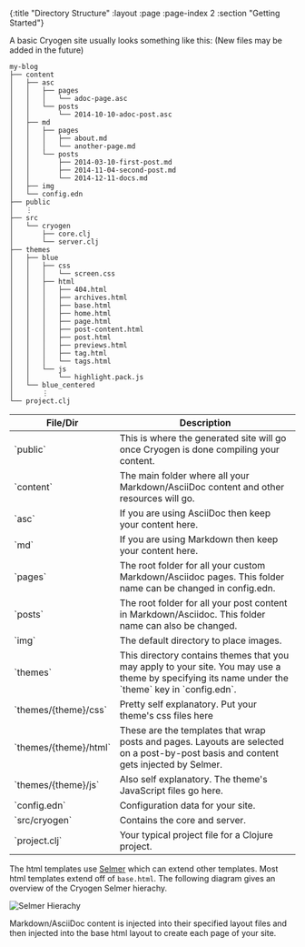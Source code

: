 {:title "Directory Structure"
 :layout :page
 :page-index 2
 :section "Getting Started"}
 
A basic Cryogen site usually looks something like this:
(New files may be added in the future)

```
my-blog
├── content
│   ├── asc
│   │   ├── pages
│   │   │   └── adoc-page.asc
│   │   └── posts
│   │       └── 2014-10-10-adoc-post.asc
│   ├── md
│   │   ├── pages
│   │   │   ├── about.md
│   │   │   └── another-page.md
│   │   └── posts
│   │       ├── 2014-03-10-first-post.md
│   │       ├── 2014-11-04-second-post.md
│   │       └── 2014-12-11-docs.md
│   ├── img
│   └── config.edn
├── public
│   ⋮
├── src
│   └── cryogen
│       ├── core.clj
│       └── server.clj
├── themes
│   ├── blue
│   │   ├── css
│   │   │   └── screen.css
│   │   ├── html
│   │   │   ├── 404.html
│   │   │   ├── archives.html
│   │   │   ├── base.html
│   │   │   ├── home.html
│   │   │   ├── page.html
│   │   │   ├── post-content.html
│   │   │   ├── post.html
│   │   │   ├── previews.html
│   │   │   ├── tag.html
│   │   │   └── tags.html
│   │   └── js
│   │       └── highlight.pack.js
│   └── blue_centered
│       ⋮
└── project.clj
```

<table class="table table-bordered">
<thead>
<tr>
<th>File/Dir</th>
<th>Description</th>
</tr>
</thead>
<tbody>
<tr>
<td>`public`</td>
<td>This is where the generated site will go once Cryogen is done compiling your content.</td>
</tr>
<tr>
<td>`content`</td>
<td>The main folder where all your Markdown/AsciiDoc content and other resources will go.</td>
</tr>
<tr>
<td>`asc`</td>
<td>If you are using AsciiDoc then keep your content here.
</td>
</tr>
<tr>
<td>`md`</td>
<td>If you are using Markdown then keep your content here.
</td>
</tr>
<tr>
<td>`pages`</td>
<td>The root folder for all your custom Markdown/Asciidoc pages. This folder name can be changed in config.edn.</td>
</tr>
<tr>
<td>`posts`</td>
<td>The root folder for all your post content in Markdown/Asciidoc. This folder name can also be changed.</td>
</tr>
<tr>
<td>`img`</td>
<td>The default directory to place images.</td>
</tr>
<tr>
<td>`themes`</td>
<td>This directory contains themes that you may apply to your site. You may use a theme by specifying its name under the `theme` key in `config.edn`.</td>
</tr>
<tr>
<td>`themes/{theme}/css`</td>
<td>Pretty self explanatory. Put your theme's css files here</td>
</tr>
<tr>
<td>`themes/{theme}/html`</td>
<td>These are the templates that wrap posts and pages. Layouts are selected on a post-by-post basis and content gets injected by Selmer.
</td>
</tr>
<tr>
<td>`themes/{theme}/js`</td>
<td>Also self explanatory. The theme's JavaScript files go here.</td>
</tr>
<tr>
<td>`config.edn`</td>
<td>Configuration data for your site.</td>
</tr>
<tr>
<td>`src/cryogen`</td>
<td>Contains the core and server.</td>
</tr>
<tr>
<td>`project.clj`</td>
<td>Your typical project file for a Clojure project.</td>
</tr>
</tbody>
</table>

The html templates use [Selmer](https://github.com/yogthos/Selmer) which can extend other templates. Most html templates extend off of `base.html`. The following diagram gives an overview of the Cryogen Selmer hierachy.

![Selmer Hierachy](/img/selmer-hierachy.png)

Markdown/AsciiDoc content is injected into their specified layout files and then injected into the base html layout to create each page of your site.  
